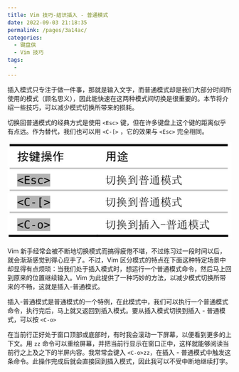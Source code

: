 ```yaml
---
title: Vim 技巧-结识插入 - 普通模式
date: 2022-09-03 21:18:35
permalink: /pages/3a14ac/
categories:
  - 键盘侠
  - Vim 技巧
tags:
  -
---
```


插入模式只专注于做一件事，那就是输入文字，而普通模式却是我们大部分时间所使用的模式（顾名思义），因此能快速在这两种模式间切换是很重要的。本节将介绍一些技巧，可以减少模式切换所带来的损耗。

切换回普通模式的经典方式是使用 `<Esc>` 键，但在许多键盘上这个键的距离似乎有点远。作为替代，我们也可以用 `<C-[>` ，它的效果与 `<Esc>` 完全相同。

![](../../.vuepress/public/img/vim/063.jpg)

Vim 新手经常会被不断地切换模式而搞得疲倦不堪，不过练习过一段时间以后，就会渐渐感觉到得心应手了。不过，Vim 区分模式的特点在下面这种特定场景中却显得有点烦琐：当我们处于插入模式时，想运行一个普通模式命令，然后马上回到原来的位置继续输入。Vim 为此提供了一种巧妙的方法，以减少模式切换所带来的不畅，这就是插入-普通模式。

插入-普通模式是普通模式的一个特例，在此模式中，我们可以执行一个普通模式命令，执行完后，马上就又返回到插入模式。要从插入模式切换到插入 - 普通模式，可以按 `<C-o>`

在当前行正好处于窗口顶部或底部时，有时我会滚动一下屏幕，以便看到更多的上下文。用 `zz` 命令可以重绘屏幕，并把当前行显示在窗口正中，这样就能够阅读当前行之上及之下的半屏内容。我常常会键入 `<C-o>zz`，在插入 - 普通模式中触发这条命令。此操作完成后就会直接回到插入模式，因此我可以不受中断地继续打字。

